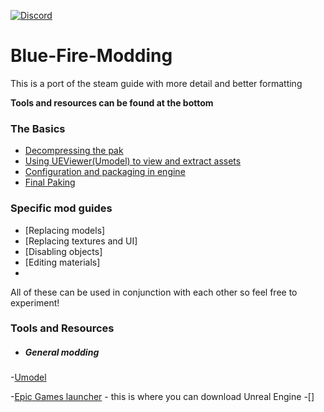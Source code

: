 [![Discord](https://img.shields.io/discord/707647729043636276?color=%237289da&label=Join%20the%20blue%20fire%20discord%21&style=for-the-badge)](https://discord.gg/q4ydWSG)

# Blue-Fire-Modding
This is a port of the steam guide with more detail and better formatting

**Tools and resources can be found at the bottom**

### The Basics
 - [Decompressing the pak](./Unpaking.md)
 - [Using UEViewer(Umodel) to view and extract assets](./UEViewer.md)
 - [Configuration and packaging in engine](./Engine.md)
 - [Final Paking](./Paking.md)
 
### Specific mod guides
 - [Replacing models]
 - [Replacing textures and UI]
 - [Disabling objects]
 - [Editing materials]
 - 
  All of these can be used in conjunction with each other so feel free to experiment!
  
### Tools and Resources
 - ##### General modding  
  -[Umodel](https://www.gildor.org/en/projects/umodel)
  
  -[Epic Games launcher](https://www.epicgames.com/store/en-US/download) - this is where you can download Unreal Engine
  -[]
